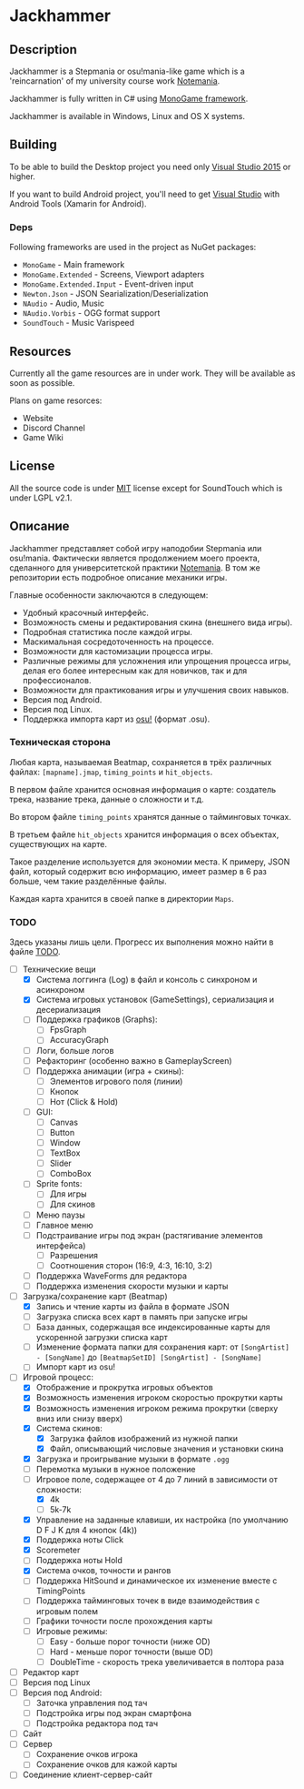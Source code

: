 # Jackhammer

## Description

Jackhammer is a Stepmania or osu!mania-like game which is a 'reincarnation' of my university course work [Notemania](https://github.com/lunacys/Notemania).

Jackhammer is fully written in C# using [MonoGame framework](https://github.com/mono/MonoGame).

Jackhammer is available in Windows, Linux and OS X systems.

## Building

To be able to build the Desktop project you need only [Visual Studio 2015](https://www.visualstudio.com/) or higher.

If you want to build Android project, you'll need to get [Visual Studio](https://www.visualstudio.com/) with Android Tools (Xamarin for Android).

### Deps

Following frameworks are used in the project as NuGet packages:

- ```MonoGame``` - Main framework
- ```MonoGame.Extended``` - Screens, Viewport adapters
- ```MonoGame.Extended.Input``` - Event-driven input
- ```Newton.Json``` - JSON Searialization/Deserialization
- ```NAudio``` - Audio, Music
- ```NAudio.Vorbis``` - OGG format support
- ```SoundTouch``` - Music Varispeed

## Resources

Currently all the game resources are in under work. They will be available as soon as possible.

Plans on game resorces:

- Website
- Discord Channel
- Game Wiki

## License

All the source code is under [MIT](LICENSE.txt) license except for SoundTouch which is under LGPL v2.1.

## Описание

Jackhammer представляет собой игру наподобии Stepmania или osu!mania.
Фактически является продолжением моего проекта, сделанного для университетской практики
[Notemania](https://github.com/lunacys/Notemania). В том же репозитории есть подробное описание механики игры.

Главные особенности заключаются в следующем:

- Удобный красочный интерфейс.
- Возможность смены и редактирования скина (внешнего вида игры).
- Подробная статистика после каждой игры.
- Маскимальная сосредоточенность на процессе.
- Возможности для кастомизации процесса игры.
- Различные режимы для усложнения или упрощения процесса игры, делая его более интересным как для новичков, так и для профессионалов.
- Возможности для практикования игры и улучшения своих навыков.
- Версия под Android.
- Версия под Linux.
- Поддержка импорта карт из [osu!](https://osu.ppy.sh) (формат .osu).

### Техническая сторона

Любая карта, называемая Beatmap, сохраняется в трёх различных файлах: ```[mapname].jmap```, ```timing_points``` и ```hit_objects```. 

В первом файле хранится основная информация о карте: создатель трека, название трека, данные о сложности и т.д.

Во втором файле ```timing_points``` хранятся данные о тайминговых точках.

В третьем файле ```hit_objects``` хранится информация о всех объектах, существующих на карте.

Такое разделение используется для экономии места. К примеру, JSON файл, который содержит всю информацию, 
имеет размер в 6 раз больше, чем такие разделённые файлы.

Каждая карта хранится в своей папке в директории ```Maps```.

### TODO

Здесь указаны лишь цели. Прогресс их выполнения можно найти в файле [TODO](TODO).

- [ ] Технические вещи
  - [x] Система логгинга (Log) в файл и консоль с синхроном и асинхроном
  - [x] Система игровых установок (GameSettings), сериализация и десериализация
  - [ ] Поддержка графиков (Graphs):
    - [ ] FpsGraph
    - [ ] AccuracyGraph
  - [ ] Логи, больше логов
  - [ ] Рефакторинг (особенно важно в GameplayScreen)
  - [ ] Поддержка анимации (игра + скины):
    - [ ] Элементов игрового поля (линии)
    - [ ] Кнопок
    - [ ] Нот (Click & Hold)
  - [ ] GUI:
    - [ ] Canvas
    - [ ] Button
    - [ ] Window
    - [ ] TextBox
    - [ ] Slider
    - [ ] ComboBox
  - [ ] Sprite fonts:
    - [ ] Для игры
    - [ ] Для скинов
  - [ ] Меню паузы
  - [ ] Главное меню
  - [ ] Подстраивание игры под экран (растягивание элементов интерфейса)
    - [ ] Разрешения
    - [ ] Соотношения сторон (16:9, 4:3, 16:10, 3:2)
  - [ ] Поддержка WaveForms для редактора
  - [ ] Поддержка изменения скорости музыки и карты
- [ ] Загрузка/сохранение карт (Beatmap)
  - [x] Запись и чтение карты из файла в формате JSON
  - [ ] Загрузка списка всех карт в память при запуске игры
  - [ ] База данных, содержащая все индексированные карты для ускоренной загрузки списка карт
  - [ ] Изменение формата папки для сохранения карт: от ```[SongArtist] - [SongName]``` до ```[BeatmapSetID] [SongArtist] - [SongName]```
  - [ ] Импорт карт из osu!
- [ ] Игровой процесс:
  - [x] Отображение и прокрутка игровых объектов
  - [x] Возможность изменения игроком скоростью прокрутки карты
  - [x] Возможность изменения игроком режима прокрутки (сверху вниз или снизу вверх)
  - [x] Система скинов:
    - [x] Загрузка файлов изображений из нужной папки
    - [x] Файл, описывающий числовые значения и установки скина
  - [x] Загрузка и проигрывание музыки в формате ```.ogg```
  - [ ] Перемотка музыки в нужное положение
  - [ ] Игровое поле, содержащее от 4 до 7 линий в зависимости от сложности:
    - [x] 4k
    - [ ] 5k-7k
  - [x] Управление на заданные клавиши, их настройка (по умолчанию D F J K для 4 кнопок (4k))
  - [x] Поддержка ноты Click
  - [x] Scoremeter
  - [ ] Поддержка ноты Hold
  - [x] Система очков, точности и рангов
  - [ ] Поддержка HitSound и динамическое их изменение вместе с TimingPoints
  - [ ] Поддержка тайминговых точек в виде взаимодействия с игровым полем
  - [ ] Графики точности после прохождения карты
  - [ ] Игровые режимы:
    - [ ] Easy - больше порог точности (ниже OD)
    - [ ] Hard - меньше порог точности (выше OD)
    - [ ] DoubleTime - скорость трека увеличивается в полтора раза
- [ ] Редактор карт
- [ ] Версия под Linux
- [ ] Версия под Android:
  - [ ] Заточка управления под тач
  - [ ] Подстройка игры под экран смартфона
  - [ ] Подстройка редактора под тач
- [ ] Сайт
- [ ] Сервер
  - [ ] Сохранение очков игрока
  - [ ] Сохранение очков для кажой карты
- [ ] Соединение клиент-сервер-сайт
